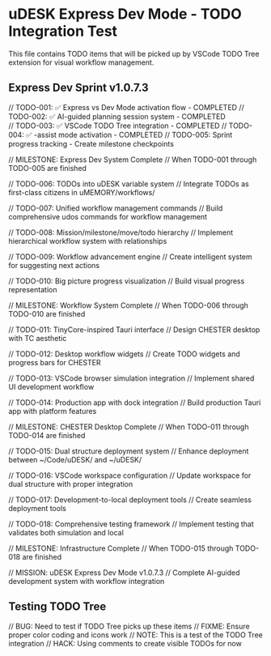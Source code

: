 # uDESK Express Dev Mode - TODO Integration Test

This file contains TODO items that will be picked up by VSCode TODO Tree extension for visual workflow management.

## Express Dev Sprint v1.0.7.3

// TODO-001: ✅ Express vs Dev Mode activation flow - COMPLETED
// TODO-002: ✅ AI-guided planning session system - COMPLETED  
// TODO-003: ✅ VSCode TODO Tree integration - COMPLETED
// TODO-004: ✅ -assist mode activation - COMPLETED
// TODO-005: Sprint progress tracking - Create milestone checkpoints

// MILESTONE: Express Dev System Complete
// When TODO-001 through TODO-005 are finished

// TODO-006: TODOs into uDESK variable system
// Integrate TODOs as first-class citizens in uMEMORY/workflows/

// TODO-007: Unified workflow management commands
// Build comprehensive udos commands for workflow management

// TODO-008: Mission/milestone/move/todo hierarchy
// Implement hierarchical workflow system with relationships

// TODO-009: Workflow advancement engine
// Create intelligent system for suggesting next actions

// TODO-010: Big picture progress visualization
// Build visual progress representation

// MILESTONE: Workflow System Complete
// When TODO-006 through TODO-010 are finished

// TODO-011: TinyCore-inspired Tauri interface
// Design CHESTER desktop with TC aesthetic

// TODO-012: Desktop workflow widgets
// Create TODO widgets and progress bars for CHESTER

// TODO-013: VSCode browser simulation integration
// Implement shared UI development workflow

// TODO-014: Production app with dock integration
// Build production Tauri app with platform features

// MILESTONE: CHESTER Desktop Complete
// When TODO-011 through TODO-014 are finished

// TODO-015: Dual structure deployment system
// Enhance deployment between ~/Code/uDESK/ and ~/uDESK/

// TODO-016: VSCode workspace configuration
// Update workspace for dual structure with proper integration

// TODO-017: Development-to-local deployment tools
// Create seamless deployment tools

// TODO-018: Comprehensive testing framework
// Implement testing that validates both simulation and local

// MILESTONE: Infrastructure Complete
// When TODO-015 through TODO-018 are finished

// MISSION: uDESK Express Dev Mode v1.0.7.3
// Complete AI-guided development system with workflow integration

## Testing TODO Tree

// BUG: Need to test if TODO Tree picks up these items
// FIXME: Ensure proper color coding and icons work
// NOTE: This is a test of the TODO Tree integration
// HACK: Using comments to create visible TODOs for now
